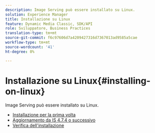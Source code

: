 ```yaml
---
description: Image Serving può essere installato su Linux.
solution: Experience Manager
title: Installazione su Linux
feature: Dynamic Media Classic, SDK/API
role: Sviluppatore, Business Practices
translation-type: tm+mt
source-git-commit: f6c97606d7a4209427316d7367013ad9585a5cae
workflow-type: tm+mt
source-wordcount: '41'
ht-degree: 0%

---
```



# Installazione su Linux{#installing-on-linux}

Image Serving può essere installato su Linux.

* [Installazione per la prima volta](t-first-install-lin.md)
* [Aggiornamento da IS 4.7.4 o successivo](t-update-lin.md)
* [Verifica dell&#39;installazione](t-verify-install-lin.md)
